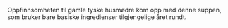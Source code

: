 Oppfinnsomheten til gamle tyske husmødre kom opp med denne suppen, som bruker bare basiske ingredienser tilgjengelige året rundt.